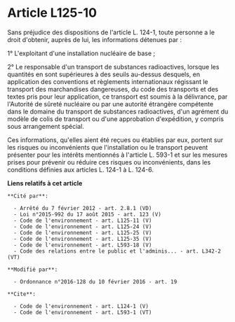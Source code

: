 # Article L125-10

Sans préjudice des dispositions de l'article L. 124-1, toute personne a le droit d'obtenir, auprès de lui, les informations
détenues par : 

1° L'exploitant d'une installation nucléaire de base ; 

2° Le responsable d'un transport de substances radioactives, lorsque les quantités en sont supérieures à des seuils au-dessus
desquels, en application des conventions et règlements internationaux régissant le transport des marchandises dangereuses, du
code des transports et des textes pris pour leur application, ce transport est soumis à la délivrance, par l'Autorité de
sûreté nucléaire ou par une autorité étrangère compétente dans le domaine du transport de substances radioactives, d'un
agrément du modèle de colis de transport ou d'une approbation d'expédition, y compris sous arrangement spécial. 

Ces informations, qu'elles aient été reçues ou établies par eux, portent sur les risques ou inconvénients que l'installation
ou le transport peuvent présenter pour les intérêts mentionnés à l'article L. 593-1 et sur les mesures prises pour prévenir
ou réduire ces risques ou inconvénients, dans les conditions définies aux articles L. 124-1 à L. 124-6.

**Liens relatifs à cet article**

	**Cité par**:

	  - Arrêté du 7 février 2012 - art. 2.8.1 (VD)
	  - Loi n°2015-992 du 17 août 2015 - art. 123 (V)
	  - Code de l'environnement - art. L125-11 (V)
	  - Code de l'environnement - art. L125-24 (V)
	  - Code de l'environnement - art. L125-25 (V)
	  - Code de l'environnement - art. L125-35 (V)
	  - Code de l'environnement - art. L593-18 (V)
	  - Code des relations entre le public et l'adminis... - art. L342-2 (VT)

	**Modifié par**:

	  - Ordonnance n°2016-128 du 10 février 2016 - art. 19

	**Cite**:

	  - Code de l'environnement - art. L124-1 (V)
	  - Code de l'environnement - art. L593-1 (VT)

